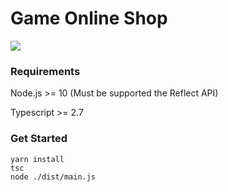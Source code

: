 # Game Online Shop

![](https://travis-ci.com/hanrui0515/gameshop-node.svg?branch=master)

### Requirements

Node.js >= 10 (Must be supported the Reflect API)

Typescript >= 2.7

### Get Started

```shell script
yarn install
tsc
node ./dist/main.js
```
